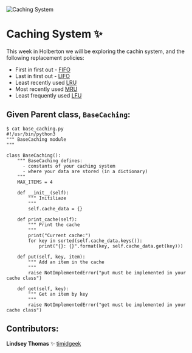 ![Caching System](https://www.logical-inc.com/wp-content/uploads/LogicalBlog-ClearCache.webp)
# Caching System :sparkles:

This week in Holberton we will be exploring the cachin system, and the following replacement policies:

  - First in first out - [FIFO]("https://en.wikipedia.org/wiki/Cache_replacement_policies#First_In_First_Out_%28FIFO%29")
  - Last in first out - [LIFO]("https://en.wikipedia.org/wiki/Cache_replacement_policies#Last_In_First_Out_%28LIFO%29")
  - Least recently used [LRU]("https://en.wikipedia.org/wiki/Cache_replacement_policies#Least_Recently_Used_%28LRU%29")
  - Most recently used [MRU]("https://en.wikipedia.org/wiki/Cache_replacement_policies#Most_Recently_Used_%28MRU%29")
  - Least frequently used [LFU]("https://en.wikipedia.org/wiki/Cache_replacement_policies#Least-Frequently_Used_%28LFU%29")

## Given Parent class, `BaseCaching`:

```
$ cat base_caching.py
#!/usr/bin/python3
""" BaseCaching module
"""

class BaseCaching():
    """ BaseCaching defines:
      - constants of your caching system
      - where your data are stored (in a dictionary)
    """
    MAX_ITEMS = 4

    def __init__(self):
        """ Initiliaze
        """
        self.cache_data = {}

    def print_cache(self):
        """ Print the cache
        """
        print("Current cache:")
        for key in sorted(self.cache_data.keys()):
            print("{}: {}".format(key, self.cache_data.get(key)))

    def put(self, key, item):
        """ Add an item in the cache
        """
        raise NotImplementedError("put must be implemented in your cache class")

    def get(self, key):
        """ Get an item by key
        """
        raise NotImplementedError("get must be implemented in your cache class")
```

## Contributors:

**Lindsey Thomas** :sparkles: [timidgeek]("github.com/timidgeek")